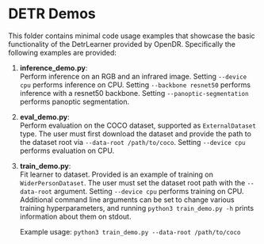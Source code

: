 # DETR Demos

This folder contains minimal code usage examples that showcase the basic functionality of the DetrLearner provided by 
OpenDR. 
Specifically the following examples are provided:
1. **inference_demo.py**:   
   Perform inference on an RGB and an infrared image.
   Setting `--device cpu` performs inference on CPU.
   Setting `--backbone resnet50` performs inference with a resnet50 backbone.
   Setting `--panoptic-segmentation` performs panoptic segmentation.
2. **eval_demo.py**:  
   Perform evaluation on the COCO dataset, supported as `ExternalDataset` type.
   The user must first download the dataset and provide the path to the dataset root via `--data-root /path/to/coco`. 
   Setting `--device cpu` performs evaluation on CPU.  
3. **train_demo.py**:   
   Fit learner to dataset.
   Provided is an example of training on `WiderPersonDataset`. 
   The user must set the dataset root path with the `--data-root` argument. 
   Setting `--device cpu` performs training on CPU.
   Additional command line arguments can be set to change various training hyperparameters, and running
   `python3 train_demo.py -h` prints information about them on stdout.
   
    Example usage:
   `python3 train_demo.py --data-root /path/to/coco`